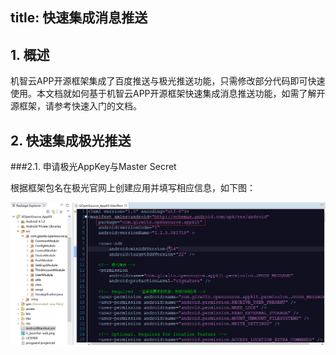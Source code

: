 title:  快速集成消息推送
---

## 1.	概述

机智云APP开源框架集成了百度推送与极光推送功能，只需修改部分代码即可快速使用。本文档就如何基于机智云APP开源框架快速集成消息推送功能，如需了解开源框架，请参考快速入门的文档。

## 2.	快速集成极光推送

###2.1.	申请极光AppKey与Master Secret

根据框架包名在极光官网上创建应用并填写相应信息，如下图：

![name](\assets\zh-cn\app\openSoure\push\image001.png)